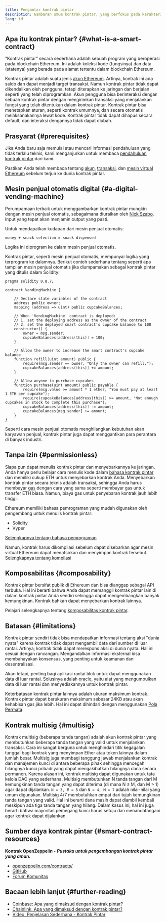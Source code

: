 ```yaml
---
title: Pengantar kontrak pintar
description: Gambaran umum kontrak pintar, yang berfokus pada karakteristik dan batasan uniknya.
lang: id
---
```


## Apa itu kontrak pintar? {#what-is-a-smart-contract}

"Kontrak pintar" secara sederhana adalah sebuah program yang beroperasi pada blockchain Ethereum. Ini adalah koleksi kode (fungsinya) dan data (statenya) yang berada pada alamat tertentu dalam blockchain Ethereum.

Kontrak pintar adalah suatu jenis [akun Ethereum](/developers/docs/accounts/). Artinya, kontrak ini ada saldo dan dapat menjadi target transaksi. Namun kontrak pintar tidak dapat dikendalikan oleh pengguna, tetapi diterapkan ke jaringan dan berjalan seperti yang telah diprogramkan. Akun pengguna bisa berinteraksi dengan sebuah kontrak pintar dengan mengirimkan transaksi yang menjalankan fungsi yang telah ditentukan dalam kontrak pintar. Kontrak pintar bisa menetapkan aturan, seperti kontrak umumnya, dan secara otomatis melaksanakannya lewat kode. Kontrak pintar tidak dapat dihapus secara default, dan interaksi dengannya tidak dapat diubah.

## Prasyarat {#prerequisites}

Jika Anda baru saja memulai atau mencari informasi pendahuluan yang tidak terlalu teknis, kami menganjurkan untuk membaca [pendahuluan kontrak pintar](/smart-contracts/) dari kami.

Pastikan Anda telah membaca tentang [akun](/developers/docs/accounts/), [transaksi](/developers/docs/transactions/), dan [mesin virtual Ethereum](/developers/docs/evm/) sebelum terjun ke dunia kontrak pintar.

## Mesin penjual otomatis digital {#a-digital-vending-machine}

Perumpamaan terbaik untuk menggambarkan kontrak pintar mungkin dengan mesin penjual otomatis, sebagaimana diuraikan oleh [Nick Szabo](https://unenumerated.blogspot.com/). Input yang tepat akan menjamin output yang pasti.

Untuk mendapatkan kudapan dari mesin penjual otomatis:

```
money + snack selection = snack dispensed
```

Logika ini diprogram ke dalam mesin penjual otomatis.

Kontrak pintar, seperti mesin penjual otomatis, mempunyai logika yang terprogram ke dalamnya. Berikut contoh sederhana tentang seperti apa tampilan mesin penjual otomatis jika diumpamakan sebagai kontrak pintar yang ditulis dalam Solidity:

```solidity
pragma solidity 0.8.7;

contract VendingMachine {

    // Declare state variables of the contract
    address public owner;
    mapping (address => uint) public cupcakeBalances;

    // When 'VendingMachine' contract is deployed:
    // 1. set the deploying address as the owner of the contract
    // 2. set the deployed smart contract's cupcake balance to 100
    constructor() {
        owner = msg.sender;
        cupcakeBalances[address(this)] = 100;
    }

    // Allow the owner to increase the smart contract's cupcake balance
    function refill(uint amount) public {
        require(msg.sender == owner, "Only the owner can refill.");
        cupcakeBalances[address(this)] += amount;
    }

    // Allow anyone to purchase cupcakes
    function purchase(uint amount) public payable {
        require(msg.value >= amount * 1 ether, "You must pay at least 1 ETH per cupcake");
        require(cupcakeBalances[address(this)] >= amount, "Not enough cupcakes in stock to complete this purchase");
        cupcakeBalances[address(this)] -= amount;
        cupcakeBalances[msg.sender] += amount;
    }
}
```

Seperti cara mesin penjual otomatis menghilangkan kebutuhan akan karyawan penjual, kontrak pintar juga dapat menggantikan para perantara di banyak industri.

## Tanpa izin {#permissionless}

Siapa pun dapat menulis kontrak pintar dan menyebarkannya ke jaringan. Anda hanya perlu belajar cara menulis kode dalam [bahasa kontrak pintar](/developers/docs/smart-contracts/languages/) dan memiliki cukup ETH untuk menyebarkan kontrak Anda. Menyebarkan kontrak pintar secara teknis adalah transaksi, sehingga Anda harus membayar [gas](/developers/docs/gas/) dengan cara yang sama seperti membayar gas untuk transfer ETH biasa. Namun, biaya gas untuk penyebaran kontrak jauh lebih tinggi.

Ethereum memiliki bahasa pemrograman yang mudah digunakan oleh pengembang untuk menulis kontrak pintar:

- Solidity
- Vyper

[Selengkapnya tentang bahasa pemrograman](/developers/docs/smart-contracts/languages/)

Namun, kontrak harus dikompilasi sebelum dapat disebarkan agar mesin virtual Ethereum dapat menafsirkan dan menyimpan kontrak tersebut. [Selengkapnya tentang kompilasi](/developers/docs/smart-contracts/compiling/)

## Komposabilitas {#composability}

Kontrak pintar bersifat publik di Ethereum dan bisa dianggap sebagai API terbuka. Hal ini berarti bahwa Anda dapat memanggil kontrak pintar lain di dalam kontrak pintar Anda sendiri sehingga dapat mengembangkan banyak kemungkinan. Kontrak bahkan dapat menyebarkan kontrak lainnya.

Pelajari selengkapnya tentang [komposabilitas kontrak pintar](/developers/docs/smart-contracts/composability/).

## Batasan {#limitations}

Kontrak pintar sendiri tidak bisa mendapatkan informasi tentang aksi "dunia nyata" karena kontrak tidak dapat mengambil data dari sumber di luar rantai. Artinya, kontrak tidak dapat merespons aksi di dunia nyata. Hal ini sesuai dengan rancangan. Mengandalkan informasi eksternal bisa membahayakan konsensus, yang penting untuk keamanan dan desentralisasi.

Akan tetapi, penting bagi aplikasi rantai blok untuk dapat menggunakan data di luar rantai. Solusinya adalah [oracle](/developers/docs/oracles/), yaitu alat yang mengumpulkan data di luar rantai dan menyediakannya untuk kontrak pintar.

Keterbatasan kontrak pintar lainnya adalah ukuran maksimum kontrak. Kontrak pintar dapat berukuran maksimum sebesar 24KB atau akan kehabisan gas jika lebih. Hal ini dapat dihindari dengan menggunakan [Pola Permata](https://eips.ethereum.org/EIPS/eip-2535).

## Kontrak multisig {#multisig}

Kontrak multisig (beberapa tanda tangan) adalah akun kontrak pintar yang membutuhkan beberapa tanda tangan yang valid untuk menjalankan transaksi. Cara ini sangat berguna untuk menghindari titik kegagalan tunggal bagi kontrak yang menyimpan Ether atau token lainnya dalam jumlah besar. Multisig juga membagi tanggung jawab menjalankan kontrak dan manajemen kunci di antara beberapa pihak sehingga mencegah hilangnya kunci pribadi yang dapat mengakibatkan hilangnya dana secara permanen. Karena alasan ini, kontrak multisig dapat digunakan untuk tata kelola DAO yang sederhana. Multisig membutuhkan N tanda tangan dari M kemungkinan tanda tangan yang dapat diterima (di mana N ≤ M, dan M > 1) agar dapat dijalankan. `N = 3, M = 5` dan `N = 4, M = 7` adalah nilai-nilai yang umum digunakan. Multisig 4/7 membutuhkan empat dari tujuh kemungkinan tanda tangan yang valid. Hal ini berarti dana masih dapat diambil kembali meskipun ada tiga tanda tangan yang hilang. Dalam kasus ini, hal ini juga berarti bahwa mayoritas pemegang kunci harus setuju dan menandatangani agar kontrak dapat dijalankan.

## Sumber daya kontrak pintar {#smart-contract-resources}

**Kontrak OpenZeppelin -** **_Pustaka untuk pengembangan kontrak pintar yang aman._**

- [openzeppelin.com/contracts/](https://openzeppelin.com/contracts/)
- [GitHub](https://github.com/OpenZeppelin/openzeppelin-contracts)
- [Forum Komunitas](https://forum.openzeppelin.com/c/general/16)

## Bacaan lebih lanjut {#further-reading}

- [Coinbase: Apa yang dimaksud dengan kontrak pintar?](https://www.coinbase.com/learn/crypto-basics/what-is-a-smart-contract)
- [Chainlink: Apa yang dimaksud dengan kontrak pintar?](https://chain.link/education/smart-contracts)
- [Video: Penjelasan Sederhana - Kontrak Pintar](https://youtu.be/ZE2HxTmxfrI)
